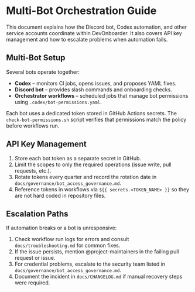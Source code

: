 # Multi-Bot Orchestration Guide

This document explains how the Discord bot, Codex automation, and other
service accounts coordinate within DevOnboarder. It also covers API key
management and how to escalate problems when automation fails.

## Multi-Bot Setup

Several bots operate together:

- **Codex** – monitors CI jobs, opens issues, and proposes YAML fixes.
- **Discord bot** – provides slash commands and onboarding checks.
- **Orchestrator workflows** – scheduled jobs that manage bot permissions
  using `.codex/bot-permissions.yaml`.

Each bot uses a dedicated token stored in GitHub Actions secrets. The
`check-bot-permissions.sh` script verifies that permissions match the policy
before workflows run.

## API Key Management

1. Store each bot token as a separate secret in GitHub.
2. Limit the scopes to only the required operations (issue write, pull
   requests, etc.).
3. Rotate tokens every quarter and record the rotation date in
   `docs/governance/bot_access_governance.md`.
4. Reference tokens in workflows via `${{ secrets.<TOKEN_NAME> }}` so they are
   not hard coded in repository files.

## Escalation Paths

If automation breaks or a bot is unresponsive:

1. Check workflow run logs for errors and consult
   `docs/troubleshooting.md` for common fixes.
2. If the issue persists, mention @project-maintainers in the failing pull
   request or issue.
3. For credential problems, escalate to the security team listed in
   `docs/governance/bot_access_governance.md`.
4. Document the incident in `docs/CHANGELOG.md` if manual recovery steps were
   required.

